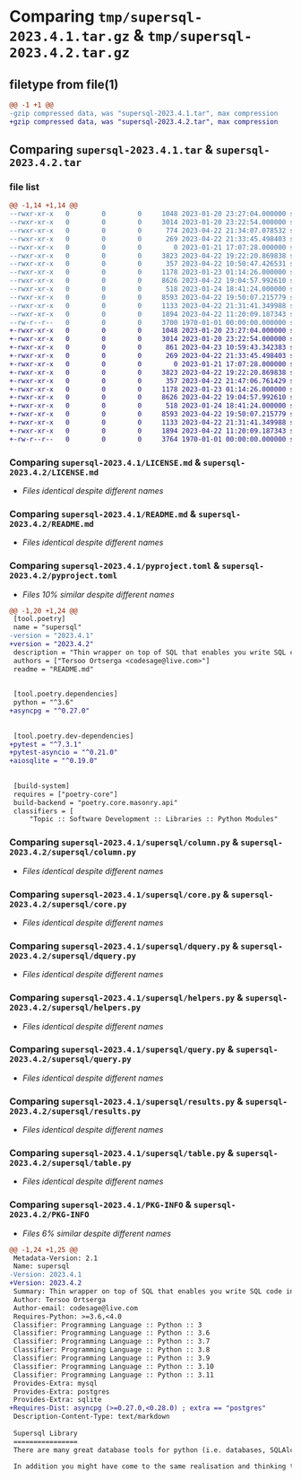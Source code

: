 # Comparing `tmp/supersql-2023.4.1.tar.gz` & `tmp/supersql-2023.4.2.tar.gz`

## filetype from file(1)

```diff
@@ -1 +1 @@
-gzip compressed data, was "supersql-2023.4.1.tar", max compression
+gzip compressed data, was "supersql-2023.4.2.tar", max compression
```

## Comparing `supersql-2023.4.1.tar` & `supersql-2023.4.2.tar`

### file list

```diff
@@ -1,14 +1,14 @@
--rwxr-xr-x   0        0        0     1048 2023-01-20 23:27:04.000000 supersql-2023.4.1/LICENSE.md
--rwxr-xr-x   0        0        0     3014 2023-01-20 23:22:54.000000 supersql-2023.4.1/README.md
--rwxr-xr-x   0        0        0      774 2023-04-22 21:34:07.078532 supersql-2023.4.1/pyproject.toml
--rwxr-xr-x   0        0        0      269 2023-04-22 21:33:45.498403 supersql-2023.4.1/supersql/__init__.py
--rwxr-xr-x   0        0        0        0 2023-01-21 17:07:28.000000 supersql-2023.4.1/supersql/alternate.py
--rwxr-xr-x   0        0        0     3823 2023-04-22 19:22:20.869838 supersql-2023.4.1/supersql/column.py
--rwxr-xr-x   0        0        0      357 2023-04-22 10:50:47.426531 supersql-2023.4.1/supersql/constants.py
--rwxr-xr-x   0        0        0     1178 2023-01-23 01:14:26.000000 supersql-2023.4.1/supersql/core.py
--rwxr-xr-x   0        0        0     8626 2023-04-22 19:04:57.992610 supersql-2023.4.1/supersql/dquery.py
--rwxr-xr-x   0        0        0      518 2023-01-24 18:41:24.000000 supersql-2023.4.1/supersql/helpers.py
--rwxr-xr-x   0        0        0     8593 2023-04-22 19:50:07.215779 supersql-2023.4.1/supersql/query.py
--rwxr-xr-x   0        0        0     1133 2023-04-22 21:31:41.349988 supersql-2023.4.1/supersql/results.py
--rwxr-xr-x   0        0        0     1894 2023-04-22 11:20:09.187343 supersql-2023.4.1/supersql/table.py
--rw-r--r--   0        0        0     3700 1970-01-01 00:00:00.000000 supersql-2023.4.1/PKG-INFO
+-rwxr-xr-x   0        0        0     1048 2023-01-20 23:27:04.000000 supersql-2023.4.2/LICENSE.md
+-rwxr-xr-x   0        0        0     3014 2023-01-20 23:22:54.000000 supersql-2023.4.2/README.md
+-rwxr-xr-x   0        0        0      861 2023-04-23 10:59:43.342383 supersql-2023.4.2/pyproject.toml
+-rwxr-xr-x   0        0        0      269 2023-04-22 21:33:45.498403 supersql-2023.4.2/supersql/__init__.py
+-rwxr-xr-x   0        0        0        0 2023-01-21 17:07:28.000000 supersql-2023.4.2/supersql/alternate.py
+-rwxr-xr-x   0        0        0     3823 2023-04-22 19:22:20.869838 supersql-2023.4.2/supersql/column.py
+-rwxr-xr-x   0        0        0      357 2023-04-22 21:47:06.761429 supersql-2023.4.2/supersql/constants.py
+-rwxr-xr-x   0        0        0     1178 2023-01-23 01:14:26.000000 supersql-2023.4.2/supersql/core.py
+-rwxr-xr-x   0        0        0     8626 2023-04-22 19:04:57.992610 supersql-2023.4.2/supersql/dquery.py
+-rwxr-xr-x   0        0        0      518 2023-01-24 18:41:24.000000 supersql-2023.4.2/supersql/helpers.py
+-rwxr-xr-x   0        0        0     8593 2023-04-22 19:50:07.215779 supersql-2023.4.2/supersql/query.py
+-rwxr-xr-x   0        0        0     1133 2023-04-22 21:31:41.349988 supersql-2023.4.2/supersql/results.py
+-rwxr-xr-x   0        0        0     1894 2023-04-22 11:20:09.187343 supersql-2023.4.2/supersql/table.py
+-rw-r--r--   0        0        0     3764 1970-01-01 00:00:00.000000 supersql-2023.4.2/PKG-INFO
```

### Comparing `supersql-2023.4.1/LICENSE.md` & `supersql-2023.4.2/LICENSE.md`

 * *Files identical despite different names*

### Comparing `supersql-2023.4.1/README.md` & `supersql-2023.4.2/README.md`

 * *Files identical despite different names*

### Comparing `supersql-2023.4.1/pyproject.toml` & `supersql-2023.4.2/pyproject.toml`

 * *Files 10% similar despite different names*

```diff
@@ -1,20 +1,24 @@
 [tool.poetry]
 name = "supersql"
-version = "2023.4.1"
+version = "2023.4.2"
 description = "Thin wrapper on top of SQL that enables you write SQL code in python easily"
 authors = ["Tersoo Ortserga <codesage@live.com>"]
 readme = "README.md"
 
 
 [tool.poetry.dependencies]
 python = "^3.6"
+asyncpg = "^0.27.0"
 
 
 [tool.poetry.dev-dependencies]
+pytest = "^7.3.1"
+pytest-asyncio = "^0.21.0"
+aiosqlite = "^0.19.0"
 
 
 [build-system]
 requires = ["poetry-core"]
 build-backend = "poetry.core.masonry.api"
 classifiers = [
     "Topic :: Software Development :: Libraries :: Python Modules"
```

### Comparing `supersql-2023.4.1/supersql/column.py` & `supersql-2023.4.2/supersql/column.py`

 * *Files identical despite different names*

### Comparing `supersql-2023.4.1/supersql/core.py` & `supersql-2023.4.2/supersql/core.py`

 * *Files identical despite different names*

### Comparing `supersql-2023.4.1/supersql/dquery.py` & `supersql-2023.4.2/supersql/dquery.py`

 * *Files identical despite different names*

### Comparing `supersql-2023.4.1/supersql/helpers.py` & `supersql-2023.4.2/supersql/helpers.py`

 * *Files identical despite different names*

### Comparing `supersql-2023.4.1/supersql/query.py` & `supersql-2023.4.2/supersql/query.py`

 * *Files identical despite different names*

### Comparing `supersql-2023.4.1/supersql/results.py` & `supersql-2023.4.2/supersql/results.py`

 * *Files identical despite different names*

### Comparing `supersql-2023.4.1/supersql/table.py` & `supersql-2023.4.2/supersql/table.py`

 * *Files identical despite different names*

### Comparing `supersql-2023.4.1/PKG-INFO` & `supersql-2023.4.2/PKG-INFO`

 * *Files 6% similar despite different names*

```diff
@@ -1,24 +1,25 @@
 Metadata-Version: 2.1
 Name: supersql
-Version: 2023.4.1
+Version: 2023.4.2
 Summary: Thin wrapper on top of SQL that enables you write SQL code in python easily
 Author: Tersoo Ortserga
 Author-email: codesage@live.com
 Requires-Python: >=3.6,<4.0
 Classifier: Programming Language :: Python :: 3
 Classifier: Programming Language :: Python :: 3.6
 Classifier: Programming Language :: Python :: 3.7
 Classifier: Programming Language :: Python :: 3.8
 Classifier: Programming Language :: Python :: 3.9
 Classifier: Programming Language :: Python :: 3.10
 Classifier: Programming Language :: Python :: 3.11
 Provides-Extra: mysql
 Provides-Extra: postgres
 Provides-Extra: sqlite
+Requires-Dist: asyncpg (>=0.27.0,<0.28.0) ; extra == "postgres"
 Description-Content-Type: text/markdown
 
 Supersql Library
 ================
 There are many great database tools for python (i.e. databases, SQLAlchemy, PeeWee etc.) - **but there is no Python tool for databases.**
 
 In addition you might have come to the same realisation and thinking the following:
```

